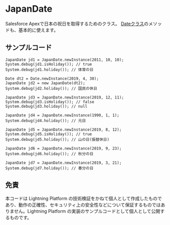# JapanDate

Salesforce Apexで日本の祝日を取得するためのクラス。
[Dateクラス](https://developer.salesforce.com/docs/atlas.ja-jp.222.0.apexcode.meta/apexcode/apex_methods_system_datetime.htm)のメソッドも、基本的に使えます。


## サンプルコード
```
JapanDate jd1 = JapanDate.newInstance(2011, 10, 10);
System.debug(jd1.isHoliday()); // true
System.debug(jd1.holiday()); // 体育の日

Date dt2 = Date.newInstance(2019, 4, 30);
JapanDate jd2 = new JapanDate(dt2);
System.debug(jd2.holiday()); // 国民の休日

JapanDate jd3 = JapanDate.newInstance(2019, 12, 11);
System.debug(jd3.isHoliday()); // false
System.debug(jd3.holiday()); // null

JapanDate jd4 = JapanDate.newInstance(1990, 1, 1);
System.debug(jd4.holiday()); // 元日

JapanDate jd5 = JapanDate.newInstance(2019, 8, 12);
System.debug(jd5.isHoliday()); // true
System.debug(jd5.holiday()); // 山の日(振替休日)

JapanDate jd6 = JapanDate.newInstance(2019, 9, 23);
System.debug(jd6.holiday()); // 秋分の日

JapanDate jd7 = JapanDate.newInstance(2019, 3, 21);
System.debug(jd7.holiday()); // 春分の日

```

## 免責
本コードは Lightning Platform の技術検証をかねて個人として作成したものであり、動作の正確性、セキュリティ上の安全性などについて保証するものではありません。Lightning Platform の実装のサンプルコードとして個人として公開するものです。